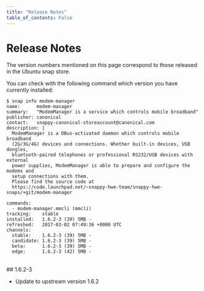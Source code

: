 ```yaml
---
title: "Release Notes"
table_of_contents: False
---
```


# Release Notes

The version numbers mentioned on this page correspond to those released in the
Ubuntu snap store.

You can check with the following command which version you have currently
installed:

```text
$ snap info modem-manager
name:      modem-manager
summary:   "ModemManager is a service which controls mobile broadband"
publisher: canonical
contact:   snappy-canonical-storeaccount@canonical.com
description: |
  ModemManager is a DBus-activated daemon which controls mobile broadband
  (2G/3G/4G) devices and connections. Whether built-in devices, USB dongles,
  bluetooth-paired telephones or professional RS232/USB devices with external
  power supplies, ModemManager is able to prepare and configure the modems and
  setup connections with them.
  Please find the source code at
  https://code.launchpad.net/~snappy-hwe-team/snappy-hwe-snaps/+git/modem-manager
  
commands:
  - modem-manager.mmcli (mmcli)
tracking:    stable
installed:   1.6.2-3 (39) 5MB -
refreshed:   2017-03-02 07:49:36 +0000 UTC
channels:                 
  stable:    1.6.2-3 (39) 5MB -
  candidate: 1.6.2-3 (39) 5MB -
  beta:      1.6.2-3 (39) 5MB -
  edge:      1.6.2-3 (42) 5MB -
```
</br>
## 1.6.2-3

 * Update to upstream version 1.6.2
